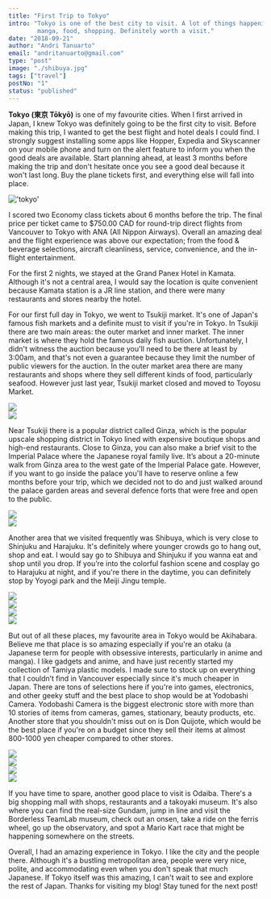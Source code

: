 ```yaml
---
title: "First Trip to Tokyo"
intro: "Tokyo is one of the best city to visit. A lot of things happening in that city from nightlife, electronic,
        manga, food, shopping. Definitely worth a visit."
date: "2018-09-21"
author: "Andri Tanuarto"
email: "andritanuarto@gmail.com"
type: "post"
image: "./shibuya.jpg"
tags: ["travel"]
postNo: "1"
status: "published"
---
```


**<span class="first-letter">T</span>okyo (東京 Tōkyō)** is one of my favourite cities. When I first arrived in Japan, I knew Tokyo was definitely going to be the first city to visit. Before making this trip, I wanted to get the best flight and hotel deals I could find. I strongly suggest installing some apps like Hopper, Expedia and Skyscanner on your mobile phone and turn on the alert feature to inform you when the good deals are available. Start planning ahead, at least 3 months before making the trip and don't hesitate once you see a good deal because it won't last long. Buy the plane tickets first, and everything else will fall into place.

!['tokyo'](../../../img/journals/001/IMG-1698.jpg)

I scored two Economy class tickets about 6 months before the trip. The final price per ticket came to $750.00 CAD for round-trip direct flights from Vancouver to Tokyo with ANA (All Nippon Airways). Overall an amazing deal and the flight experience was above our expectation; from the food & beverage selections, aircraft cleanliness, service, convenience, and the in-flight entertainment.

For the first 2 nights, we stayed at the Grand Panex Hotel in Kamata. Although it's not a central area, I would say the location is quite convenient because Kamata station is a JR line station, and there were many restaurants and stores nearby the hotel.

For our first full day in Tokyo, we went to Tsukiji market. It's one of Japan's famous fish markets and a definite must to visit if you're in Tokyo. In Tsukiji there are two main areas: the outer market and inner market. The inner market is where they hold the famous daily fish auction. Unfortunately, I didn't witness the auction because you'll need to be there at least by 3:00am, and that's not even a guarantee because they limit the number of public viewers for the auction. In the outer market area there are many restaurants and shops where they sell different kinds of food, particularly seafood. However just last year, Tsukiji market closed and moved to Toyosu Market.

<div class="gallery">
    <div class="gallery-item-one">
        <img src="../../../img/journals/001/DSCF2623.jpg" />
    </div>
    <div class="gallery-item-two">
        <img src="../../../img/journals/001/DSCF2626.jpg" />
    </div>
</div>


Near Tsukiji there is a popular district called Ginza, which is the popular upscale shopping district in Tokyo lined with expensive boutique shops and high-end restaurants. Close to Ginza, you can also make a brief visit to the Imperial Palace where the Japanese royal family live. It’s about a 20-minute walk from Ginza area to the west gate of the Imperial Palace gate. However, if you want to go inside the palace you'll have to reserve online a few months before your trip, which we decided not to do and just walked around the palace garden areas and several defence forts that were free and open to the public.

<div class="gallery">
    <div class="gallery-item-one">
        <img src="../../../img/journals/001/DSCF2661.jpg" />
    </div>
    <div class="gallery-item-two">
        <img src="../../../img/journals/001/DSCF2665.jpg" />
    </div>
</div>

Another area that we visited frequently was Shibuya, which is very close to Shinjuku and Harajuku. It's definitely where younger crowds go to hang out, shop and eat.  I would say go to Shibuya and Shinjuku if you wanna eat and shop until you drop. If you’re into the colorful fashion scene and cosplay go to Harajuku at night, and if you're there in the daytime, you can definitely stop by Yoyogi park and the Meiji Jingu temple.

<div class="gallery">
    <div class="gallery-item-one">
        <img src="../../../img/journals/001/IMG_1664.jpg" />
    </div>
    <div class="gallery-item-two">
        <img src="../../../img/journals/001/IMG_1939.jpg" />
    </div>
</div>

<div class="gallery">
    <div class="gallery-item-one">
        <img src="../../../img/journals/001/IMG_1728.jpg" />
    </div>
    <div class="gallery-item-two">
        <img src="../../../img/journals/001/IMG_1723.jpg" />
    </div>
</div>

But out of all these places, my favourite area in Tokyo would be Akihabara. Believe me that place is so amazing especially if you're an otaku (a Japanese term for people with obsessive interests, particularly in anime and manga). I like gadgets and anime, and have just recently started my collection of Tamiya plastic models. I made sure to stock up on everything that I couldn’t find in Vancouver especially since it's much cheaper in Japan. There are tons of selections here if you're into games, electronics, and other geeky stuff and the best place to shop would be at Yodobashi Camera. Yodobashi Camera is the biggest electronic store with more than 10 stories of items from cameras, games, stationary, beauty products, etc. Another store that you shouldn't miss out on is Don Quijote, which would be the best place if you're on a budget since they sell their items at almost 800-1000 yen cheaper compared to other stores.

<div class="gallery">
    <div class="gallery-item-one">
        <img src="../../../img/journals/001/DSCF2630.jpg" />
    </div>
    <div class="gallery-item-two">
        <img src="../../../img/journals/001/DSCF2632.jpg" />
    </div>
</div>

<div class="gallery">
    <div class="gallery-item-one">
      <img src="../../../img/journals/001/DSCF2631.jpg" />
    </div>
    <div class="gallery-item-two">
        <img src="../../../img/journals/001/DSCF2634.jpg" />
    </div>
</div>


If you have time to spare, another good place to visit is Odaiba. There's a big shopping mall with shops, restaurants and a takoyaki museum. It's also where you can find the real-size Gundam, jump in line and visit the Borderless TeamLab museum, check out an onsen, take a ride on the ferris wheel, go up the observatory, and spot a Mario Kart race that might be happening somewhere on the streets.

Overall, I had an amazing experience in Tokyo. I like the city and the people there. Although it's a bustling metropolitan area, people were very nice, polite, and accommodating even when you don't speak that much Japanese. If Tokyo itself was this amazing, I can't wait to see and explore the rest of Japan. Thanks for visiting my blog! Stay tuned for the next post!

